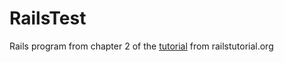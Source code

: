 # RailsTest
Rails program from chapter 2 of the [tutorial](https://www.railstutorial.org/book/toy_app) from railstutorial.org
